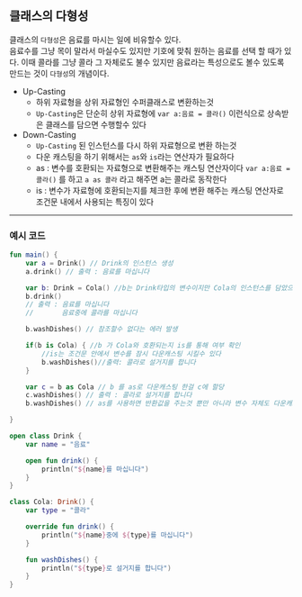 ## 클래스의 다형성
클래스의 `다형성`은 음료를 마시는 일에 비유할수 있다.<br>
음료수를 그냥 목이 말라서 마실수도 있지만 기호에 맞춰 원하는 음료를 선택 할 때가 있다. 이때 콜라를 그냥 콜라 그 자체로도 불수 있지만 음료라는 특성으로도 볼수 있도록 만드는 것이 `다형성`의 개념이다.

- Up-Casting
    - 하위 자료형을 상위 자료형인 수퍼클래스로 변환하는것
    - `Up-Casting`은 단순히 상위 자료형에 `var a:음료 = 콜라()` 이런식으로 상속받은 클래스를 담으면 수행할수 있다
- Down-Casting
    - `Up-Casting` 된 인스턴스를 다시 하위 자료형으로 변환 하는것
    - 다운 캐스팅을 하기 위해서는 `as`와 `is`라는 연산자가 필요하다
    - as : 변수를 호환되는 자료형으로 변환해주는 캐스팅 연산자이다 `var a:음료 = 콜라()` 를 하고 `a as 콜라` 라고 해주면 a는 콜라로 동작한다
    - is : 변수가 자료형에 호환되는지를 체크한 후에 변환 해주는 캐스팅 연산자로 조건문 내에서 사용되는 특징이 있다
---
### 예시 코드
```kotlin 
fun main() {
    var a = Drink() // Drink의 인스턴스 생성
    a.drink() // 출력 : 음료를 마십니다

    var b: Drink = Cola() //b는 Drink타입의 변수이지만 Cola의 인스턴스를 담았으므로 콜라에서 오버라이드한 함수도 실행 된다, 그러나 b는 Drink 타입의 변수 이므로 washDishes함수를 호출할순 없다
    b.drink() 
    // 출력 : 음료를 마십니다
    //       음료중에 콜라를 마십니다

    b.washDishes() // 참조할수 없다는 에러 발생

    if(b is Cola) { //b 가 Cola와 호환되는지 is를 통해 여부 확인
        //is는 조건문 안에서 변수를 잠시 다운캐스팅 시킬수 있다
        b.washDishes()//출력: 콜라로 설거지를 합니다
    }

    var c = b as Cola // b 를 as로 다운캐스팅 한걸 c에 할당
    c.washDishes() // 출력 : 콜라로 설거지를 합니다
    b.washDishes() // as를 사용하면 반환값을 주는것 뿐만 아니라 변수 자체도 다운캐스팅 되기 때문에 오류가 나지 않는다

}

open class Drink {
    var name = "음료"

    open fun drink() {
        println("${name}를 마십니다")
    }
}

class Cola: Drink() {
    var type = "콜라"

    override fun drink() {
        println("${name}중에 ${type}를 마십니다")
    }

    fun washDishes() {
        println("${type}로 설거지를 합니다")
    }
}
```